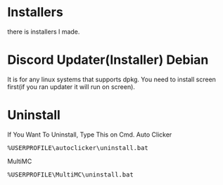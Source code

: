 # Installers
there is installers I made.
# Discord Updater(Installer) Debian
It is for any linux systems that supports dpkg.
You need to install screen first(if you ran updater it will run on screen).
# Uninstall
If You Want To Uninstall, Type This on Cmd.
Auto Clicker
<pre>%USERPROFILE\autoclicker\uninstall.bat</pre>
MultiMC
<pre>%USERPROFILE\MultiMC\uninstall.bat</pre>
